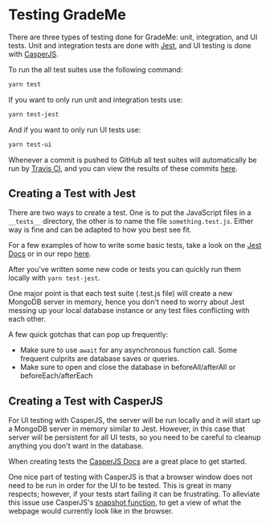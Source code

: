 # Testing GradeMe

There are three types of testing done for GradeMe: unit, integration, and UI tests. Unit and integration tests are done with [Jest](https://facebook.github.io/jest/), and UI testing is done with [CasperJS](http://casperjs.org/).

To run the all test suites use the following command:

```bash
yarn test
```

If you want to only run unit and integration tests use:

```bash
yarn test-jest
```

And if you want to only run UI tests use:

```bash
yarn test-ui
```

Whenever a commit is pushed to GitHub all test suites will automatically be run by [Travis CI](https://travis-ci.org/), and you can view the results of these commits [here](https://travis-ci.org/abalbanyan/GradeMe).

## Creating a Test with Jest

There are two ways to create a test. One is to put the JavaScript files in a `__tests__` directory, the other is to name the file `something.test.js`. Either way is fine and can be adapted to how you best see fit.

For a few examples of how to write some basic tests, take a look on the [Jest Docs](https://facebook.github.io/jest/docs/en/getting-started.html) or in our repo [here](example).

After you've written some new code or tests you can quickly run them locally with `yarn test-jest`.

One major point is that each test suite (.test.js file) will create a new MongoDB server in memory, hence you don't need to worry about Jest messing up your local database instance or any test files conflicting with each other.

A few quick gotchas that can pop up frequently:

- Make sure to use `await` for any asynchronous function call. Some frequent culprits are database saves or queries.
- Make sure to open and close the database in beforeAll/afterAll or beforeEach/afterEach

## Creating a Test with CasperJS

For UI testing with CasperJS, the server will be run locally and it will start up a MongoDB server in memory similar to Jest. However, in this case that server will be persistent for all UI tests, so you need to be careful to cleanup anything you don't want in the database.

When creating tests the [CasperJS Docs](http://docs.casperjs.org/en/latest/testing.html) are a great place to get started.

One nice part of testing with CasperJS is that a browser window does not need to be run in order for the UI to be tested. This is great in many respects; however, if your tests start failing it can be frustrating. To alleviate this issue use CasperJS's [snapshot function](https://thejsguy.com/2015/04/30/taking-screenshots-with-casper.html), to get a view of what the webpage would currently look like in the browser.
